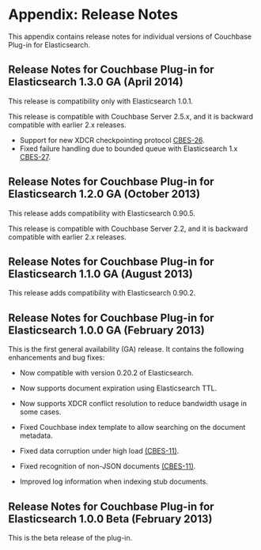 # Appendix: Release Notes

This appendix contains release notes for individual versions of Couchbase Plug-in for Elasticsearch.


<a id="elastic-relnotes-1.3.0"></a>
## Release Notes for Couchbase Plug-in for Elasticsearch 1.3.0 GA (April 2014)

This release is compatibility only with Elasticsearch 1.0.1.

This release is compatible with Couchbase Server 2.5.x, and it is backward compatible with earlier 2.x releases. 

* Support for new XDCR checkpointing protocol [CBES-26](https://www.couchbase.com/issues/browse/CBES-26).
* Fixed failure handling due to bounded queue with Elasticsearch 1.x [CBES-27](https://www.couchbase.com/issues/browse/CBES-27).


<a id="elastic-relnotes-1.2.0"></a>

## Release Notes for Couchbase Plug-in for Elasticsearch 1.2.0 GA (October 2013)

This release adds compatibility with Elasticsearch 0.90.5.

This release is compatible with Couchbase Server 2.2, and it is backward compatible with earlier 2.x releases.


<a id="elastic-relnotes-1.1.0"></a>

## Release Notes for Couchbase Plug-in for Elasticsearch 1.1.0 GA (August 2013)

This release adds compatibility with Elasticsearch 0.90.2.

<a id="elastic-relnotes-1.0.0"></a>

## Release Notes for Couchbase Plug-in for Elasticsearch 1.0.0 GA (February 2013)

This is the first general availability (GA) release. It contains the following
enhancements and bug fixes:

 * Now compatible with version 0.20.2 of Elasticsearch.

 * Now supports document expiration using Elasticsearch TTL.

 * Now supports XDCR conflict resolution to reduce bandwidth usage in some cases.

 * Fixed Couchbase index template to allow searching on the document metadata.

 * Fixed data corruption under high load
   [(CBES-11)](http://www.couchbase.com/issues/browse/CBES-11).

 * Fixed recognition of non-JSON documents
   [(CBES-11)](http://www.couchbase.com/issues/browse/CBES-11).

 * Improved log information when indexing stub documents.

<a id="elastic-relnotes-1.0.0-beta"></a>

## Release Notes for Couchbase Plug-in for Elasticsearch 1.0.0 Beta (February 2013)

This is the beta release of the plug-in.

<a id="licenses"></a>
